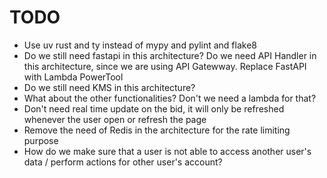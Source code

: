 # TODO

- Use uv rust and ty instead of mypy and pylint and flake8
- Do we still need fastapi in this architecture? Do we need API Handler in this architecture, since we are using API Gatewway. Replace FastAPI with Lambda PowerTool
- Do we still need KMS in this architecture?
- What about the other functionalities? Don't we need a lambda for that?
- Don't need real time update on the bid, it will only be refreshed whenever the user open or refresh the page
- Remove the need of Redis in the architecture for the rate limiting purpose
- How do we make sure that a user is not able to access another user's data / perform actions for other user's account?
